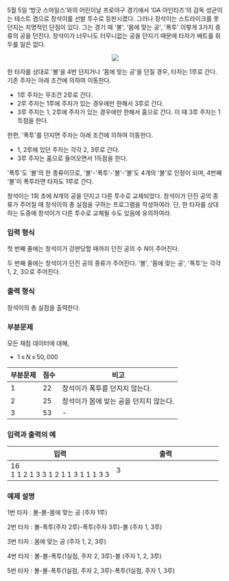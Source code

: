 5월 5일 ‘방긋 스마일스’와의 어린이날 프로야구 경기에서 ‘GA 아인타즈’의 감독 성균이는 테스트 겸으로 창석이를 선발 투수로 등판시켰다. 그러나 창석이는 스트라이크를 못 던지는 치명적인 단점이 있다. 그는 경기 때 '볼', '몸에 맞는 공', '폭투' 이렇게 3가지 종류의 공을 던진다. 창석이가 너무나도 터무니없는 공을 던지기 때문에 타자가 배트를 휘두를 일은 없다.

<center>
<img class="thumbnail" src="https://s3.ap-northeast-2.amazonaws.com/oj.uz/old/OJUZ10_ballparade/depiction.jpg">
</center>

한 타자를 상대로 '볼'을 4번 던지거나 '몸에 맞는 공'을 던질 경우, 타자는 1루로 간다. 기존 주자는 아래 조건에 의하여 이동한다.

- 1루 주자는 무조건 2루로 간다.
- 2루 주자는 1루에 주자가 있는 경우에만 한해서 3루로 간다.
- 3루 주자는 1, 2루에 주자가 있는 경우에만 한해서 홈으로 간다. 이 때 3루 주자는 1득점을 한다.

한편, '폭투'를 던지면 주자는 아래 조건에 의하여 이동한다.

- 1, 2루에 있던 주자는 각각 2, 3루로 간다.
- 3루 주자는 홈으로 들어오면서 1득점을 한다.

'폭투'도 '볼'의 한 종류이므로, '볼'-'폭투'-'볼'-'볼'도 4개의 '볼'로 인정이 되며, 4번째 '볼'이 폭투라면 타자도 1루로 간다.

창석이는 1회 초에 <span class="tex-span"><i>N</i></span>개의 공을 던지고 다른 투수로 교체되었다. 창석이가 던진 공의 종류가 주어질 때 창석이의 총 실점을 구하는 프로그램을 작성하여라. 단, 한 타자를 상대하는 도중에 창석이가 다른 투수로 교체될 수도 있음에 유의하여라.

### 입력 형식

첫 번째 줄에는 창석이가 강판당할 때까지 던진 공의 수 <span class="tex-span"><i>N</i></span>이 주어진다.

두 번째 줄에는 창석이가 던진 공의 종류가 주어진다. '볼', '몸에 맞는 공', '폭투'는 각각 1, 2, 3으로 주어진다.

### 출력 형식

창석이의 총 실점을 출력한다.

### 부분문제

모든 채점 데이터에 대해,

* <span class="tex-span">1&thinsp;&le;&thinsp;<i>N</i>&thinsp;&le;&thinsp;50,&thinsp;000</span>

<div class="row">
<div style="min-width: 300px;" class="col-mg-7 col-sm-7 col-lg-7">
<div class="table-responsive">
<table class='table table-bordered table-condensed'>
 <thead>
  <tr>
   <th class="col-sm-1 col-md-1 col-lg-1">부분문제</th>
   <th class="col-sm-1 col-md-1 col-lg-1">점수</th>
   <th class="col-sm-4 col-md-4 col-lg-4">비고</th>
  </tr>
 </thead>
 <tbody>
  <tr>
   <td class="code-font">1</td>
   <td class="code-font">22</td>
   <td>창석이가 폭투를 던지지 않는다.</td>
  </tr>
  <tr>
   <td class="code-font">2</td>
   <td class="code-font">25</td>
   <td>창석이가 몸에 맞는 공을 던지지 않는다.</td>
  </tr>
  <tr>
   <td class="code-font">3</td>
   <td class="code-font">53</td>
   <td>-</td>
  </tr>
 </tbody>
</table>
</div>
</div>
</div>

### 입력과 출력의 예

<table class='table table-bordered table-condensed'>
 <thead>
  <tr>
   <th style="width: 50%;">입력</th>
   <th style="width: 50%;">출력</th>
  </tr>
 </thead>
 <tbody>
  <tr>
   <td class="code-font">16<br>
1 1 2 1 3 3 1 2 1 1 3 1 1 1 3 3</td>
   <td class="code-font">3</td>
  </tr>
 </tbody>
</table>

### 예제 설명

1번 타자 : 볼-볼-몸에 맞는 공 (주자 1루)

2번 타자 : 볼-폭투(주자 2루)-폭투(주자 3루)-볼 (주자 1, 3루)

3번 타자 : 몸에 맞는 공 (주자 1, 2, 3루)

4번 타자 : 볼-볼-폭투(1실점, 주자 2, 3루)-볼 (주자 1, 2, 3루)

5번 타자 : 볼-볼-폭투(1실점, 주자 2, 3루)-폭투(1실점, 주자 1, 3루)